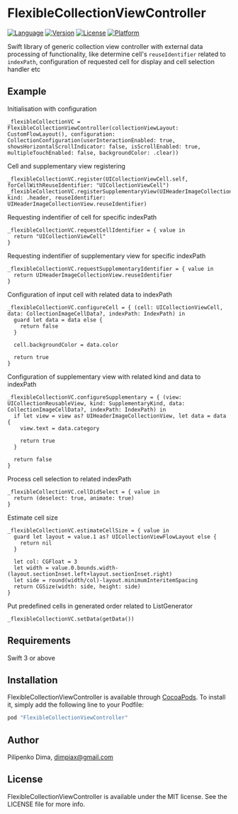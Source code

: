# FlexibleCollectionViewController

[![Language](https://img.shields.io/badge/swift-3.0-fec42e.svg)](https://swift.org/blog/swift-3-0-released/)
[![Version](https://img.shields.io/cocoapods/v/FlexibleCollectionViewController.svg?style=flat)](http://cocoapods.org/pods/FlexibleCollectionViewController)
[![License](https://img.shields.io/cocoapods/l/FlexibleCollectionViewController.svg?style=flat)](http://cocoapods.org/pods/FlexibleCollectionViewController)
[![Platform](https://img.shields.io/cocoapods/p/FlexibleCollectionViewController.svg?style=flat)](http://cocoapods.org/pods/FlexibleCollectionViewController)

Swift library of generic collection view controller with external data processing of functionality,
like determine cell's `reuseIdentifier` related to `indexPath`, 
configuration of requested cell for display and cell selection handler etc


## Example

Initialisation with configuration 
```
_flexibleCollectionVC = FlexibleCollectionViewController(collectionViewLayout: CustomFlowLayout(), configuration: CollectionConfiguration(userInteractionEnabled: true, showsHorizontalScrollIndicator: false, isScrollEnabled: true, multipleTouchEnabled: false, backgroundColor: .clear))
```

Cell and supplementary view registering
```
_flexibleCollectionVC.register(UICollectionViewCell.self, forCellWithReuseIdentifier: "UICollectionViewCell")
_flexibleCollectionVC.registerSupplementaryView(UIHeaderImageCollectionView.self, kind: .header, reuseIdentifier: UIHeaderImageCollectionView.reuseIdentifier)
```

Requesting indentifier of cell for specific indexPath
```
_flexibleCollectionVC.requestCellIdentifier = { value in
  return "UICollectionViewCell"
}
```

Requesting indentifier of supplementary view for specific indexPath
```
_flexibleCollectionVC.requestSupplementaryIdentifier = { value in
  return UIHeaderImageCollectionView.reuseIdentifier
}
```

Configuration of input cell with related data to indexPath
```
_flexibleCollectionVC.configureCell = { (cell: UICollectionViewCell, data: CollectionImageCellData?, indexPath: IndexPath) in
  guard let data = data else {
    return false
  }

  cell.backgroundColor = data.color

  return true
}
```

Configuration of supplementary view with related kind and data to indexPath
```
_flexibleCollectionVC.configureSupplementary = { (view: UICollectionReusableView, kind: SupplementaryKind, data: CollectionImageCellData?, indexPath: IndexPath) in
  if let view = view as? UIHeaderImageCollectionView, let data = data {
    view.text = data.category

    return true
  }

  return false
}
```

Process cell selection to related indexPath
```
_flexibleCollectionVC.cellDidSelect = { value in
  return (deselect: true, animate: true)
}
```

Estimate cell size
```
_flexibleCollectionVC.estimateCellSize = { value in
  guard let layout = value.1 as? UICollectionViewFlowLayout else {
    return nil
  }

  let col: CGFloat = 3
  let width = value.0.bounds.width-(layout.sectionInset.left+layout.sectionInset.right)
  let side = round(width/col)-layout.minimumInteritemSpacing
  return CGSize(width: side, height: side)
}
```

Put predefined cells in generated order related to ListGenerator
```
_flexibleCollectionVC.setData(getData())
```

## Requirements

Swift 3 or above

## Installation

FlexibleCollectionViewController is available through [CocoaPods](http://cocoapods.org). To install
it, simply add the following line to your Podfile:

```ruby
pod "FlexibleCollectionViewController"
```

## Author

Pilipenko Dima, dimpiax@gmail.com

## License

FlexibleCollectionViewController is available under the MIT license. See the LICENSE file for more info.
